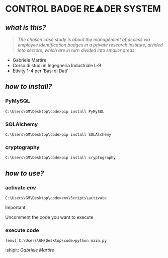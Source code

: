 
# CONTROL BADGE RE▲DER SYSTEM

## ***what is this?***
> _The chosen case study is about the management of access via employee identification badges in a private research institute, divided into sectors, which are in turn divided into smaller areas._
+ Gabriele Martire
+ Corso di studi in Ingegneria Industriale L-9
+ Etivity 1-4 per ‘Basi di Dati’

## ***how to install?***
### PyMySQL
```
C:\Users\GM\Desktop\code>pip install PyMySQL
```
### SQLAlchemy
```
C:\Users\GM\Desktop\code>pip install SQLAlchemy
```
### cryptography 
```
C:\Users\GM\Desktop\code>pip install cryptography
```
## ***how to use?***
### activate _env_
```
C:\Users\GM\Desktop\code>env\Scripts\activate
```
> [!IMPORTANT]
> Uncomment the code you want to execute
### execute code
```
(env) C:\Users\GM\Desktop\code>python main.py
```

:shipit: _Gabriele Martire_
